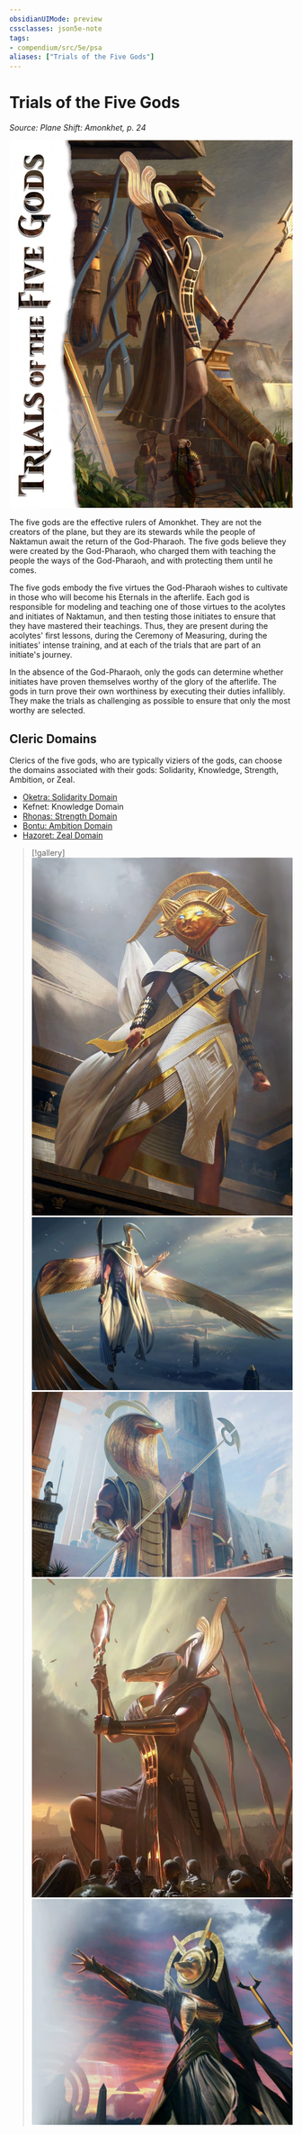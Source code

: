 ```yaml
---
obsidianUIMode: preview
cssclasses: json5e-note
tags:
- compendium/src/5e/psa
aliases: ["Trials of the Five Gods"]
---
```

# Trials of the Five Gods
*Source: Plane Shift: Amonkhet, p. 24* 

![Naktamun](https://raw.githubusercontent.com/5etools-mirror-3/5etools-img/main/book/PSA/008.webp#center)

The five gods are the effective rulers of Amonkhet. They are not the creators of the plane, but they are its stewards while the people of Naktamun await the return of the God-Pharaoh. The five gods believe they were created by the God-Pharaoh, who charged them with teaching the people the ways of the God-Pharaoh, and with protecting them until he comes.

The five gods embody the five virtues the God-Pharaoh wishes to cultivate in those who will become his Eternals in the afterlife. Each god is responsible for modeling and teaching one of those virtues to the acolytes and initiates of Naktamun, and then testing those initiates to ensure that they have mastered their teachings. Thus, they are present during the acolytes' first lessons, during the Ceremony of Measuring, during the initiates' intense training, and at each of the trials that are part of an initiate's journey.

In the absence of the God-Pharaoh, only the gods can determine whether initiates have proven themselves worthy of the glory of the afterlife. The gods in turn prove their own worthiness by executing their duties infallibly. They make the trials as challenging as possible to ensure that only the most worthy are selected.

## Cleric Domains

Clerics of the five gods, who are typically viziers of the gods, can choose the domains associated with their gods: Solidarity, Knowledge, Strength, Ambition, or Zeal.

- [Oketra: Solidarity Domain](Mechanics/classes/cleric-solidarity-domain-psa-psa.md)  
- Kefnet: Knowledge Domain  
- [Rhonas: Strength Domain](Mechanics/classes/cleric-strength-domain-psa-psa.md)  
- [Bontu: Ambition Domain](Mechanics/classes/cleric-ambition-domain-psa-psa.md)  
- [Hazoret: Zeal Domain](Mechanics/classes/cleric-zeal-domain-psa-psa.md)  

> [!gallery]
> ![Oketra the True](https://raw.githubusercontent.com/5etools-mirror-3/5etools-img/main/book/PSA/009.webp#gallery)
> ![Kefnet the Mindful](https://raw.githubusercontent.com/5etools-mirror-3/5etools-img/main/book/PSA/010.webp#gallery)
> ![Rhonas the Indomitable](https://raw.githubusercontent.com/5etools-mirror-3/5etools-img/main/book/PSA/011.webp#gallery)
> ![Bontu the Glorified](https://raw.githubusercontent.com/5etools-mirror-3/5etools-img/main/book/PSA/012.webp#gallery)
> ![Hazoret the Fervent](https://raw.githubusercontent.com/5etools-mirror-3/5etools-img/main/book/PSA/013.webp#gallery)